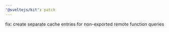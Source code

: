 ```yaml
---
'@sveltejs/kit': patch
---
```


fix: create separate cache entries for non-exported remote function queries

